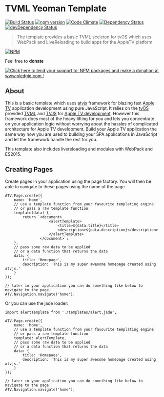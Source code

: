 # TVML Yeoman Template

[![Build Status](https://travis-ci.org/hypery2k/generator-tvml.svg?branch=master)](https://travis-ci.org/hypery2k/generator-tvml) [![npm version](https://badge.fury.io/js/generator-tvml.svg)](http://badge.fury.io/js/generator-tvml) [![Code Climate](https://codeclimate.com/github/hypery2k/generator-tvml/badges/gpa.svg)](https://codeclimate.com/github/hypery2k/generator-tvml) [![Dependency Status](https://david-dm.org/hypery2k/generator-tvml.svg)](https://david-dm.org/hypery2k/generator-tvml) [![devDependency Status](https://david-dm.org/hypery2k/generator-tvml/dev-status.svg)](https://david-dm.org/hypery2k/generator-tvml#info=devDependencies)

> The template provides a basic TVML sceleton for tvOS which uses WebPack and LiveReloading to build apps for the AppleTV platform

[![NPM](https://nodei.co/npm/generator-tvml.png?downloads=true&downloadRank=true&stars=true)](https://nodei.co/npm/generator-tvml/)

Feel free to **donate**

<a href='http://www.pledgie.com/campaigns/31915'><img alt='Click here to lend your support to: NPM packages and make a donation at www.pledgie.com !' src='http://www.pledgie.com/campaigns/31915.png?skin_name=chrome' border='0' /></a>
<a target="_blank" href="https://www.paypal.com/cgi-bin/webscr?cmd=_s-xclick&hosted_button_id=D88ZDNH6AANPJ">
<img alt="" border="0" src="https://www.paypalobjects.com/de_DE/DE/i/btn/btn_donateCC_LG.gif"/>
</img></a>


## About
This is a basic template which uses [atvjs](https://www.npmjs.com/package/atvjs) framework for blazing fast [Apple TV](https://developer.apple.com/tvos/) application development using pure JavaScript. It relies on the [tvOS](https://developer.apple.com/tvos/) provided [TVML](https://developer.apple.com/library/prerelease/tvos/documentation/LanguagesUtilities/Conceptual/ATV_Template_Guide/) and [TVJS](https://developer.apple.com/library/prerelease/tvos/documentation/TVMLJS/Reference/TVJSFrameworkReference/) for [Apple TV development](https://developer.apple.com/library/tvos/documentation/General/Conceptual/AppleTV_PG/). However this framework does most of the heavy lifting for you and lets you concentrate on your application logic without worrying about the hassles of complicated architecture for Apple TV development. Build your Apple TV application the same way how you are used to building your SPA applications in JavaScript and let the framework handle the rest for you.

This template also includes livereloading and modules with WebPack and ES2015.

## Creating Pages
Create pages in your application using the page factory. You will then be able to navigate to these pages using the name of the page.
```
ATV.Page.create({
	name: 'home',
	// use a template function from your favourite templating engine
	// or pass a raw template function
	template(data) {
		return `<document>
					<alertTemplate>
						<title>${data.title}</title>
						<description>${data.description}</description>
					</alertTemplate>
				</document>`;
	},
	// pass some raw data to be applied
	// or a data function that returns the data
	data: {
		title: 'Homepage',
		description: 'This is my super awesome homepage created using atvjs.'
	}
});

// later in your application you can do something like below to navigate to the page
ATV.Navigation.navigate('home');
```

Or you can use the jade loader:


```
import alertTemplate from './templates/alert.jade';

ATV.Page.create({
	name: 'home',
	// use a template function from your favourite templating engine
	// or pass a raw template function
	template: alertTemplate,
	// pass some raw data to be applied
	// or a data function that returns the data
	data: {
		title: 'Homepage',
		description: 'This is my super awesome homepage created using atvjs.'
	}
});

// later in your application you can do something like below to navigate to the page
ATV.Navigation.navigate('home');
```
